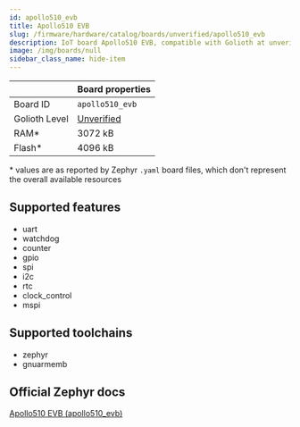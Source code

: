 ```yaml
---
id: apollo510_evb
title: Apollo510 EVB
slug: /firmware/hardware/catalog/boards/unverified/apollo510_evb
description: IoT board Apollo510 EVB, compatible with Golioth at unverified level.
image: /img/boards/null
sidebar_class_name: hide-item
---
```


[//]: # (This is an auto-generated file, do not edit! Changes to it will be lost upon re-generation)



|                | Board properties     |
| -------------  | -------------------- |
| Board ID       | `apollo510_evb` |
| Golioth Level  | [Unverified](/firmware/hardware#unverified-boards) |
| RAM*           | 3072 kB |
| Flash*         | 4096 kB |

\* values are as reported by Zephyr `.yaml` board files, which don't represent the overall available resources



## Supported features

* uart
* watchdog
* counter
* gpio
* spi
* i2c
* rtc
* clock_control
* mspi

## Supported toolchains

* zephyr
* gnuarmemb

## Official Zephyr docs

[Apollo510 EVB (apollo510_evb)](https://docs.zephyrproject.org/latest/boards/ambiq/apollo510_evb/doc/index.html)
